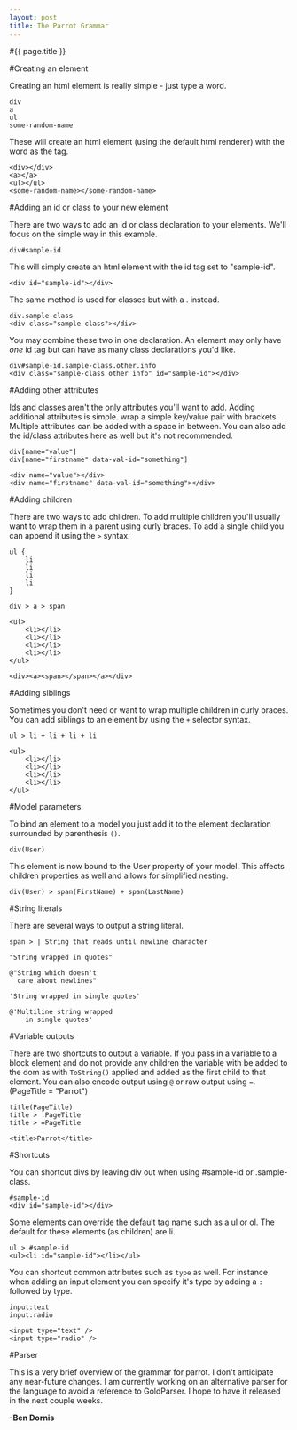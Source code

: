 ```yaml
---
layout: post
title: The Parrot Grammar
---
```


#{{ page.title }}

#Creating an element

Creating an html element is really simple - just type a word. 

    div
    a
    ul
    some-random-name

These will create an html element (using the default html renderer) with the word as the tag.

    <div></div>
    <a></a>
    <ul></ul>
    <some-random-name></some-random-name>

#Adding an id or class to your new element

There are two ways to add an id or class declaration to your elements. We'll focus on the simple way in this example.

    div#sample-id

This will simply create an html element with the id tag set to "sample-id".

    <div id="sample-id"></div>


The same method is used for classes but with a . instead.

    div.sample-class
    <div class="sample-class"></div>

You may combine these two in one declaration. An element may only have <em>one</em> id tag but can have as many class declarations you'd like.

    div#sample-id.sample-class.other.info
    <div class="sample-class other info" id="sample-id"></div>

#Adding other attributes

Ids and classes aren't the only attributes you'll want to add. Adding additional attributes is simple. wrap a simple key/value pair with brackets. Multiple attributes can be added with a space in between. You can also add the id/class attributes here as well but it's not recommended.

    div[name="value"]
    div[name="firstname" data-val-id="something"]

    <div name="value"></div>
    <div name="firstname" data-val-id="something"></div>

#Adding children

There are two ways to add children. To add multiple children you'll usually want to wrap them in a parent using curly braces. To add a single child you can append it using the `>` syntax.

    ul {
        li
        li
        li
        li
    }

    div > a > span

    <ul>
        <li></li>
        <li></li>
        <li></li>
        <li></li>
    </ul>

    <div><a><span></span></a></div>

#Adding siblings

Sometimes you don't need or want to wrap multiple children in curly braces. You can add siblings to an element by using the `+` selector syntax.

    ul > li + li + li + li

    <ul>
        <li></li>
        <li></li>
        <li></li>
        <li></li>
    </ul>

#Model parameters

To bind an element to a model you just add it to the element declaration surrounded by parenthesis `()`.

    div(User)

This element is now bound to the User property of your model. This affects children properties as well and allows for simplified nesting.

    div(User) > span(FirstName) + span(LastName)

#String literals

There are several ways to output a string literal.

    span > | String that reads until newline character
    
    "String wrapped in quotes"
    
    @"String which doesn't
      care about newlines"
    
    'String wrapped in single quotes'
    
    @'Multiline string wrapped
        in single quotes'
    

#Variable outputs

There are two shortcuts to output a variable. If you pass in a variable to a block element and do not provide any children the variable with be added to the dom as with `ToString()` applied and added as the first child to that element. You can also encode output using `@` or raw output using `=`. (PageTitle = "Parrot")

    title(PageTitle)
    title > :PageTitle
    title > =PageTitle

    <title>Parrot</title>

#Shortcuts

You can shortcut divs by leaving div out when using #sample-id or .sample-class. 

    #sample-id
    <div id="sample-id"></div>

Some elements can override the default tag name such as a ul or ol. The default for these elements (as children) are li.

    ul > #sample-id
    <ul><li id="sample-id"></li></ul>

You can shortcut common attributes such as `type` as well. For instance when adding an input element you can specify it's type by adding a `:` followed by type.

    input:text
    input:radio
    
	<input type="text" />
    <input type="radio" />

#Parser

This is a very brief overview of the grammar for parrot. I don't anticipate any near-future changes. I am currently working on an alternative parser for the language to avoid a reference to GoldParser. I hope to have it released in the next couple weeks.

**-Ben Dornis**